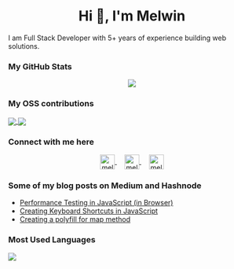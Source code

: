 <h1 align="center">Hi 👋, I'm Melwin</h1>

I am Full Stack Developer with 5+ years of experience building web solutions.

### My GitHub Stats

<div align="center">
  <img align="center" src="https://github-readme-stats.vercel.app/api?username=melwinalm&count_private=true&show_icons=true&theme=graywhite&hide=contribs" />
</div>

### My OSS contributions

<a href="https://github.com/melwinalm/realtime-seat-booking">
  <img align="center" src="https://github-readme-stats.vercel.app/api/pin/?username=melwinalm&repo=realtime-seat-booking&theme=graywhite" />
</a>

<a href="https://github.com/melwinalm/simpleWikiJS">
  <img align="center" src="https://github-readme-stats.vercel.app/api/pin/?username=melwinalm&repo=simpleWikiJS&theme=graywhite" />
</a>

### Connect with me here

<p align="center">
  <a href="https://twitter.com/melwinalm" target="blank">
    <img align="center" src="https://cdn.jsdelivr.net/npm/simple-icons@3.0.1/icons/twitter.svg" alt="melwinalm" height="30" width="30" />
  </a>&nbsp;&nbsp;&nbsp;
  <a href="https://linkedin.com/in/melwinalm" target="blank">
    <img align="center" src="https://cdn.jsdelivr.net/npm/simple-icons@3.0.1/icons/linkedin.svg" alt="melwinalm" height="30" width="30" />
  </a>&nbsp;&nbsp;&nbsp;
  <a href="https://melwinalm.hashnode.dev/" target="blank">
    <img align="center" src="https://cdn.jsdelivr.net/npm/simple-icons@3.0.1/icons/hashnode.svg" alt="melwinalm" height="30" width="30" />
  </a>
</p>

### Some of my blog posts on Medium and Hashnode

- [Performance Testing in JavaScript (in Browser)](https://medium.com/@melwinalm/performance-testing-in-javascript-in-browser-5a4caeb4c480)
- [Creating Keyboard Shortcuts in JavaScript](https://medium.com/@melwinalm/crcreating-keyboard-shortcuts-in-javascripteating-keyboard-shortcuts-in-javascript-763ca19beb9e)
- [Creating a polyfill for map method](https://melwinalm.hashnode.dev/creating-a-polyfill-for-map-method)

### Most Used Languages

<img align="center" src="https://github-readme-stats.vercel.app/api/top-langs/?username=melwinalm&theme=graywhite" />

<!--
**melwinalm/melwinalm** is a ✨ _special_ ✨ repository because its `README.md` (this file) appears on your GitHub profile.

Here are some ideas to get you started:

- 🔭 I’m currently working on ...
- 🌱 I’m currently learning ...
- 👯 I’m looking to collaborate on ...
- 🤔 I’m looking for help with ...
- 💬 Ask me about ...
- 📫 How to reach me: ...
- 😄 Pronouns: ...
- ⚡ Fun fact: ...
-->

